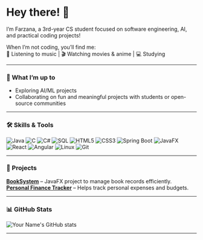 # Hey there! 👋

I’m Farzana, a 3rd-year CS student focused on software engineering, AI, and practical coding projects!

When I’m not coding, you’ll find me:  
🎵 Listening to music | 🎬 Watching movies & anime | 💻 Studying

---

### 🚀 What I’m up to
- Exploring AI/ML projects  
- Collaborating on fun and meaningful projects with students or open-source communities  


---

### 🛠 Skills & Tools
![Java](https://img.shields.io/badge/-Java-ED8B00?style=flat&logo=java&logoColor=white)
![C](https://img.shields.io/badge/-C-00599C?style=flat&logo=c&logoColor=white)
![C#](https://img.shields.io/badge/-C%23-239120?style=flat&logo=c-sharp&logoColor=white)
![SQL](https://img.shields.io/badge/-SQL-4479A1?style=flat&logo=mysql&logoColor=white)
![HTML5](https://img.shields.io/badge/-HTML5-E34F26?style=flat&logo=html5&logoColor=white)
![CSS3](https://img.shields.io/badge/-CSS3-1572B6?style=flat&logo=css3&logoColor=white)
![Spring Boot](https://img.shields.io/badge/-SpringBoot-6DB33F?style=flat&logo=spring&logoColor=white)
![JavaFX](https://img.shields.io/badge/-JavaFX-0078D7?style=flat&logo=java&logoColor=white)
![React](https://img.shields.io/badge/-React-61DAFB?style=flat&logo=react&logoColor=black)
![Angular](https://img.shields.io/badge/-Angular-DD0031?style=flat&logo=angular&logoColor=white)
![Linux](https://img.shields.io/badge/-Linux-FCC624?style=flat&logo=linux&logoColor=black)
![Git](https://img.shields.io/badge/-Git-F05032?style=flat&logo=git&logoColor=white)

---

### 🚀 Projects
[**BookSystem**](#) – JavaFX project to manage book records efficiently.  
[**Personal Finance Tracker**](#) – Helps track personal expenses and budgets.  

---

### 📊 GitHub Stats
![Your Name's GitHub stats](https://github-readme-stats.vercel.app/api?username=zana9999&show_icons=true&theme=radical)

---

